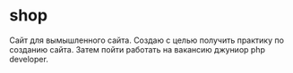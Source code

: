 shop
====
Сайт для вымышленного сайта. Создаю с целью получить практику по созданию сайта. Затем пойти работать
на вакансию джуниор php developer.
